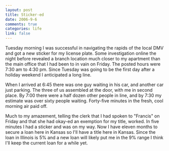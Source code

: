 ```yaml
--- 
layout: post
title: Sticker-ed
date: 2006-9-6
comments: true
categories: life
link: false
---
```

Tuesday morning I was successful in navigating the rapids of the local DMV and got a new sticker for my license plate. Some investigation online the night before revealed a branch location much closer to my apartment than the main office that I had been to in vain on Friday. The posted hours were 7:30 am to 4:30 pm. Since Tuesday was going to be the first day after a holiday weekend I anticipated a long line.

When I arrived at 6:45 there was one guy waiting in his car, and another car just parking. The three of us assembled at the door, with me in second place. By 7:00 there were a half dozen other people in line, and by 7:30 my estimate was over sixty people waiting. Forty-five minutes in the fresh, cool morning air paid off.

Much to my amazement, telling the clerk that I had spoken to "Francis" on Friday and that she had okay-ed an exemption for my title, worked. In five minutes I had a sticker and was on my way. Now I have eleven months to secure a loan here in Kansas so I'll have a title here in Kansas. Since the loan in Illinois is 5% and a new loan will likely put me in the 9% range I think I'll keep the current loan for a while yet.
